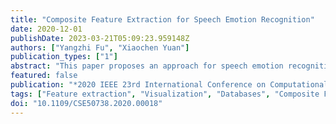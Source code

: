 ```yaml
---
title: "Composite Feature Extraction for Speech Emotion Recognition"
date: 2020-12-01
publishDate: 2023-03-21T05:09:23.959148Z
authors: ["Yangzhi Fu", "Xiaochen Yuan"]
publication_types: ["1"]
abstract: "This paper proposes an approach for speech emotion recognition based on the composite feature extraction. The traditional paralinguistic and prosodic features and the neurogram features are extracted and concatenated together to be the composite feature. The neural feature is presented by a computational model which outputs a series of responses of a speech's particular characteristic frequency through auditory nerve fiber. The exported responses signals are visualized as the 2D neurogram and then extracted as neural feature. With the extracted composite feature, support vector machines is used to classify the emotion. The eNTERFACE database is used and the various metrics are calculated to evaluate the performance of the proposed approach. Experimental results show that the proposed approach achieves good performances under different conditions and performs better than the related work in terms of the various evaluation metrics."
featured: false
publication: "*2020 IEEE 23rd International Conference on Computational Science and Engineering (CSE)*"
tags: ["Feature extraction", "Visualization", "Databases", "Composite Feature Extraction", "Emotion recognition", "Neurogram Features", "Noise measurement", "Paralinguistic and Prosodic Features", "Speech Emotion Classification", "Speech recognition", "Support Vector Machine", "Two dimensional displays"]
doi: "10.1109/CSE50738.2020.00018"
---
```


